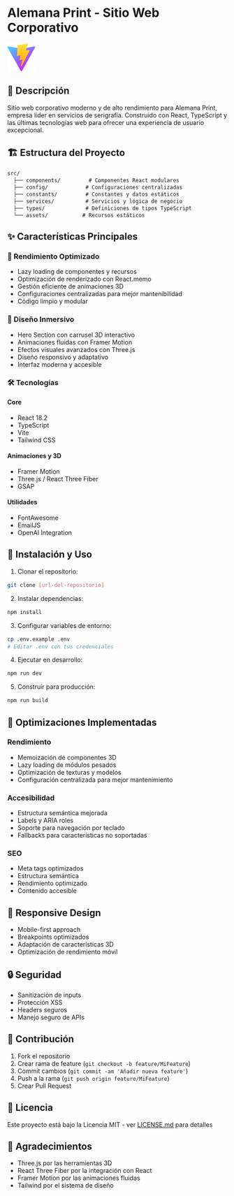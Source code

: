 # Alemana Print - Sitio Web Corporativo

![Alemana Print](public/vite.svg)

## 🎨 Descripción
Sitio web corporativo moderno y de alto rendimiento para Alemana Print, empresa líder en servicios de serigrafía. Construido con React, TypeScript y las últimas tecnologías web para ofrecer una experiencia de usuario excepcional.

## 🏗 Estructura del Proyecto
```
src/
  ├── components/         # Componentes React modulares
  ├── config/            # Configuraciones centralizadas
  ├── constants/         # Constantes y datos estáticos
  ├── services/          # Servicios y lógica de negocio
  ├── types/             # Definiciones de tipos TypeScript
  └── assets/           # Recursos estáticos
```

## ✨ Características Principales

### 🎯 Rendimiento Optimizado
- Lazy loading de componentes y recursos
- Optimización de renderizado con React.memo
- Gestión eficiente de animaciones 3D
- Configuraciones centralizadas para mejor mantenibilidad
- Código limpio y modular

### 🎨 Diseño Inmersivo
- Hero Section con carrusel 3D interactivo
- Animaciones fluidas con Framer Motion
- Efectos visuales avanzados con Three.js
- Diseño responsivo y adaptativo
- Interfaz moderna y accesible

### 🛠 Tecnologías

#### Core
- React 18.2
- TypeScript
- Vite
- Tailwind CSS

#### Animaciones y 3D
- Framer Motion
- Three.js / React Three Fiber
- GSAP

#### Utilidades
- FontAwesome
- EmailJS
- OpenAI Integration

## 🚀 Instalación y Uso

1. Clonar el repositorio:
```bash
git clone [url-del-repositorio]
```

2. Instalar dependencias:
```bash
npm install
```

3. Configurar variables de entorno:
```bash
cp .env.example .env
# Editar .env con tus credenciales
```

4. Ejecutar en desarrollo:
```bash
npm run dev
```

5. Construir para producción:
```bash
npm run build
```

## 🎯 Optimizaciones Implementadas

### Rendimiento
- Memoización de componentes 3D
- Lazy loading de módulos pesados
- Optimización de texturas y modelos
- Configuración centralizada para mejor mantenimiento

### Accesibilidad
- Estructura semántica mejorada
- Labels y ARIA roles
- Soporte para navegación por teclado
- Fallbacks para características no soportadas

### SEO
- Meta tags optimizados
- Estructura semántica
- Rendimiento optimizado
- Contenido accesible

## 📱 Responsive Design
- Mobile-first approach
- Breakpoints optimizados
- Adaptación de características 3D
- Optimización de rendimiento móvil

## 🔒 Seguridad
- Sanitización de inputs
- Protección XSS
- Headers seguros
- Manejo seguro de APIs

## 👥 Contribución
1. Fork el repositorio
2. Crear rama de feature (`git checkout -b feature/MiFeature`)
3. Commit cambios (`git commit -am 'Añadir nueva feature'`)
4. Push a la rama (`git push origin feature/MiFeature`)
5. Crear Pull Request

## 📄 Licencia
Este proyecto está bajo la Licencia MIT - ver [LICENSE.md](LICENSE.md) para detalles

## 🙏 Agradecimientos
- Three.js por las herramientas 3D
- React Three Fiber por la integración con React
- Framer Motion por las animaciones fluidas
- Tailwind por el sistema de diseño
